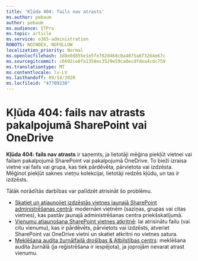```yaml
---
title: 'Kļūda 404: fails nav atrasts'
ms.author: pebaum
author: pebaum
ms.audience: ITPro
ms.topic: article
ms.service: o365-administration
ROBOTS: NOINDEX, NOFOLLOW
localization_priority: Normal
ms.openlocfilehash: 3d8e0d855e1e5fe702d468c0a4075a6f3264e67c
ms.sourcegitcommit: c6692ce0fa1358ec3529e59ca0ecdfdea4cdc759
ms.translationtype: MT
ms.contentlocale: lv-LV
ms.lasthandoff: 09/14/2020
ms.locfileid: "47709230"
---
```

# <a name="error-404-file-not-found-in-sharepoint-or-onedrive"></a>Kļūda 404: fails nav atrasts pakalpojumā SharePoint vai OneDrive

**Kļūda 404: fails nav atrasts** ir saņemts, ja lietotāji mēģina piekļūt vietnei vai failam pakalpojumā SharePoint vai pakalpojumā OneDrive. To bieži izraisa vietne vai fails vai grupa, kas tiek pārdēvēta, pārvietota vai izdzēsta.
Mēģinot piekļūt saknes vietņu kolekcijai, lietotāji redzēs kļūdu, un tas ir izdzēsts.

Tālāk norādītās darbības var palīdzēt atrisināt šo problēmu.
- [Skatiet un atjaunojiet izdzēstās vietnes jaunajā SharePoint administrēšanas centrā](https://docs.microsoft.com/sharepoint/view-and-restore-deleted-sites-in-new-admin-center): modernām vietnēm (saziņas, grupas vai citas vietnes), kas pastāv jaunajā administrēšanas centra priekšskatījumā.
- [Vienumu atjaunošana SharePoint vietnes atkritnē](https://support.office.com/article/Restore-items-in-the-Recycle-Bin-of-a-SharePoint-site-6df466b6-55f2-4898-8d6e-c0dff851a0be): lai atrisinātu failu (vai citu vienumu), kas ir pārdēvēts, pārvietots vai izdzēsts, atveriet SharePoint vai OneDrive vietni un skatiet atkritni no vietnes satura.
- [Meklēšana audita žurnālfailā drošības &amp; Atbilstības centrs](https://docs.microsoft.com/microsoft-365/compliance/search-the-audit-log-in-security-and-compliance): meklēšana audita žurnālā (ja reģistrēšana ir iespējota), ja joprojām nevarat atrast vienumu.